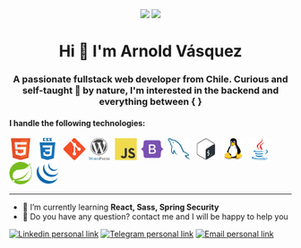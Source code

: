 <div align="center">
  <img src="https://media.giphy.com/media/WFZvB7VIXBgiz3oDXE/giphy.gif" width="200" />
  <img src="https://media.giphy.com/media/juua9i2c2fA0AIp2iq/giphy.gif" width="200" />
  <h1 align="center">Hi 👋 I'm Arnold Vásquez</h1>
  <h3 align="center">A passionate fullstack web developer from Chile.
Curious and self-taught 👀 by nature, I'm interested in the backend and everything between { }
</h3>
  <h4 align="left">I handle the following technologies:</h4>
</div>

<div align="left">
    <div>
        <img src="https://github.com/devicons/devicon/blob/master/icons/html5/html5-original.svg" title="HTML5" alt="HTML" width="40" height="40"/>&nbsp;
        <img src="https://github.com/devicons/devicon/blob/master/icons/css3/css3-plain-wordmark.svg"  title="CSS3" alt="CSS" width="40" height="40"/>&nbsp;
              <img src="https://github.com/devicons/devicon/blob/master/icons/git/git-original.svg" title="Git" **alt="Git" width="40" height="40"/>
             <img src="https://github.com/devicons/devicon/blob/master/icons/wordpress/wordpress-original.svg" title="Wordpress" alt="Wordpress" width="40" height="40"/>&nbsp; 
      <img src="https://github.com/devicons/devicon/blob/master/icons/javascript/javascript-original.svg" title="JavaScript" alt="JavaScript" width="40" height="40"/>&nbsp;
        <img src="https://github.com/devicons/devicon/blob/master/icons/bootstrap/bootstrap-plain.svg" title="Bootstrap" alt="Bootstrap" width="40" height="40"/>&nbsp;
        <img src="https://github.com/devicons/devicon/blob/master/icons/mysql/mysql-original.svg" title="MySQL"  alt="MySQL" width="40" height="40"/>&nbsp; 
<img src="https://github.com/devicons/devicon/blob/master/icons/bash/bash-original.svg" title="Bash" alt="Bash" width="40" height="40"/>&nbsp; 
<img src="https://github.com/devicons/devicon/blob/master/icons/linux/linux-original.svg" title="Linux" alt="Linux" width="40" height="40"/>&nbsp;       
<img src="https://github.com/devicons/devicon/blob/master/icons/java/java-original.svg" title="Java" alt="Java" width="40" height="40"/>&nbsp;    
 <img src="https://github.com/devicons/devicon/blob/master/icons/spring/spring-original.svg" title="Spring" alt="Spring" width="40" height="40"/>&nbsp;     
   <img src="https://github.com/devicons/devicon/blob/master/icons/jquery/jquery-original.svg" title="JQuery" alt="JQuery" width="40" height="40"/>&nbsp; 
      </div>
</div>

* * *

+ 🌱 I’m currently learning **React, Sass, Spring Security**
+ 💬 Do you have any question? contact me and I will be happy to help you

<div align="left">
   <a href="https://www.linkedin.com/in/arnoldvasquez"><img alt="Linkedin personal link" title="Contact me on" src="https://img.shields.io/badge/-LinkedIn-183873?style=for-the-badge&logo=linkedin&logoColor=white"/></a>
  <a href="https://t.me/arnoldev"><img alt="Telegram personal link" title="Contact me on" src="https://img.shields.io/badge/-Telegram-141e30?style=for-the-badge&logo=telegram&logoColor=white"/></a>
    <a href="mailto:contacta@tuta.io"><img alt="Email personal link" title="Contact me on" src="https://img.shields.io/badge/-Email-5e1106?style=for-the-badge&logo=tutanota&logoColor=white"/></a>
</div>

<!--
Here are some ideas to get you started:

- 🔭 I’m currently working on ...
- 👯 I’m looking to collaborate on ...
- 🤔 I’m looking for help with ...
- 📫 How to reach me: ...
- 😄 Pronouns: ...
- ⚡ Fun fact: ...
-->
